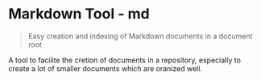 # Markdown Tool - md

> Easy creation and indexing of Markdown documents in a document root

A tool to facilite the cretion of documents in a repository, especially to
create a lot of smaller documents which are oranized well.
